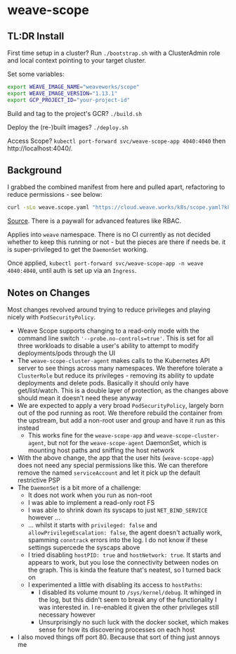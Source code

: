 # weave-scope

## TL:DR Install

First time setup in a cluster? Run `./bootstrap.sh` with a ClusterAdmin role and local context pointing to your target cluster.

Set some variables:

```bash
export WEAVE_IMAGE_NAME="weaveworks/scope"
export WEAVE_IMAGE_VERSION="1.13.1"
export GCP_PROJECT_ID="your-project-id"
```

Build and tag to the project's GCR? `./build.sh`

Deploy the (re-)built images? `./deploy.sh`

Access Scope? `kubectl port-forward svc/weave-scope-app 4040:4040` then http://localhost:4040/.

## Background

I grabbed the combined manifest from here and pulled apart, refactoring to reduce permissions - see below:

```sh
curl -sLo weave.scope.yaml "https://cloud.weave.works/k8s/scope.yaml?k8s-version=$(kubectl version | base64 | tr -d '\n')"
```

[Source](https://github.com/weaveworks/). There is a paywall for advanced features like RBAC.

Applies into `weave` namespace. There is no CI currently as not decided whether to keep this running or not - but the pieces are there if needs be. it is super-privileged to get the `DaemonSet` working.

Once applied, `kubectl port-forward svc/weave-scope-app -n weave 4040:4040`, until auth is set up via an `Ingress`.

## Notes on Changes

Most changes revolved around trying to reduce privileges and playing nicely with `PodSecurityPolicy`.

- Weave Scope supports changing to a read-only mode with the command line switch `'--probe.no-controls=true'`. This is set for all three workloads to disable a user's ability to attempt to modify deployments/pods through the UI
- The `weave-scope-cluster-agent` makes calls to the Kubernetes API server to see things across many namespaces. We therefore tolerate a `ClusterRole` but reduce its privileges - removing its ability to update deployments and delete pods. Basically it should only have get/list/watch. This is a double layer of protection, as the changes above should mean it doesn't need these anyway
- We are expected to apply a very broad `PodSecurityPolicy`, largely born out of the pod running as root. We therefore rebuild the container from the upstream, but add a non-root user and group and have it run as this instead
  - This works fine for the `weave-scope-app` and `weave-scope-cluster-agent`, but not for the `weave-scope-agent` DaemonSet, which is mounting host paths and sniffing the host network
- With the above change, the app that the user hits (`weave-scope-app`) does not need any special permissions like this. We can therefore remove the named `serviceAccount` and let it pick up the default restrictive PSP
- The `DaemonSet` is a bit more of a challenge:
  - It does not work when you run as non-root
  - I was able to implement a read-only root FS
  - I was able to shrink down its syscaps to just `NET_BIND_SERVICE` however ...
  - ... whilst it starts with `privileged: false` and `allowPrivilegeEscalation: false`, the agent doesn't actually work, spamming `conntrack` errors into the log. I do not know if these settings supercede the syscaps above
  - I tried disabling `hostPID: true` and `hostNetwork: true`. It starts and appears to work, but you lose the connectivity between nodes on the graph. This is kinda the feature that's neatest, so I turned back on
  - I experimented a little with disabling its access to `hostPaths`:
    - I disabled its volume mount to `/sys/kernel/debug`. It whinged in the log, but this didn't seem to break any of the functionality I was interested in. I re-enabled it given the other privileges still necessary however
    - Unsurprisingly no such luck with the docker socket, which makes sense for how its discovering processes on each host
- I also moved things off port 80. Because that sort of thing just annoys me
